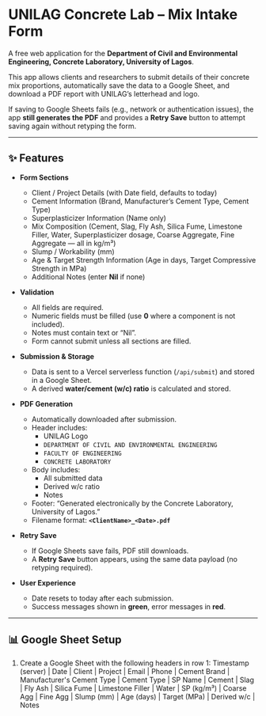 # UNILAG Concrete Lab – Mix Intake Form

A free web application for the **Department of Civil and Environmental Engineering, Concrete Laboratory, University of Lagos**.  

This app allows clients and researchers to submit details of their concrete mix proportions, automatically save the data to a Google Sheet, and download a PDF report with UNILAG’s letterhead and logo.  

If saving to Google Sheets fails (e.g., network or authentication issues), the app **still generates the PDF** and provides a **Retry Save** button to attempt saving again without retyping the form.

---

## ✨ Features

- **Form Sections**
  - Client / Project Details (with Date field, defaults to today)
  - Cement Information (Brand, Manufacturer’s Cement Type, Cement Type)
  - Superplasticizer Information (Name only)
  - Mix Composition (Cement, Slag, Fly Ash, Silica Fume, Limestone Filler, Water, Superplasticizer dosage, Coarse Aggregate, Fine Aggregate — all in kg/m³)
  - Slump / Workability (mm)
  - Age & Target Strength Information (Age in days, Target Compressive Strength in MPa)
  - Additional Notes (enter **Nil** if none)

- **Validation**
  - All fields are required.
  - Numeric fields must be filled (use **0** where a component is not included).
  - Notes must contain text or “Nil”.
  - Form cannot submit unless all sections are filled.

- **Submission & Storage**
  - Data is sent to a Vercel serverless function (`/api/submit`) and stored in a Google Sheet.
  - A derived **water/cement (w/c) ratio** is calculated and stored.

- **PDF Generation**
  - Automatically downloaded after submission.
  - Header includes:
    - UNILAG Logo
    - `DEPARTMENT OF CIVIL AND ENVIRONMENTAL ENGINEERING`
    - `FACULTY OF ENGINEERING`
    - `CONCRETE LABORATORY`
  - Body includes:
    - All submitted data
    - Derived w/c ratio
    - Notes
  - Footer: “Generated electronically by the Concrete Laboratory, University of Lagos.”
  - Filename format: **`<ClientName>_<Date>.pdf`**

- **Retry Save**
  - If Google Sheets save fails, PDF still downloads.
  - A **Retry Save** button appears, using the same data payload (no retyping required).

- **User Experience**
  - Date resets to today after each submission.
  - Success messages shown in **green**, error messages in **red**.

---

## 📊 Google Sheet Setup

1. Create a Google Sheet with the following headers in row 1:
Timestamp (server) | Date | Client | Project | Email | Phone | Cement Brand | Manufacturer's Cement Type | Cement Type | SP Name |
Cement | Slag | Fly Ash | Silica Fume | Limestone Filler | Water | SP (kg/m³) | Coarse Agg | Fine Agg |
Slump (mm) | Age (days) | Target (MPa) | Derived w/c | Notes